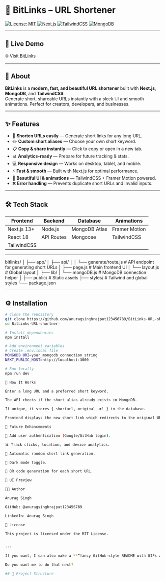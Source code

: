 # 🔗 BitLinks – URL Shortener

[![License: MIT](https://img.shields.io/badge/License-MIT-green.svg)](LICENSE)
[![Next.js](https://img.shields.io/badge/Next.js-13.5-black?logo=next.js)](https://nextjs.org/)
[![TailwindCSS](https://img.shields.io/badge/TailwindCSS-3.3-blue?logo=tailwind-css)](https://tailwindcss.com/)
[![MongoDB](https://img.shields.io/badge/MongoDB-5.0-green?logo=mongodb)](https://www.mongodb.com/)

---

## 🚀 Live Demo

🌐 [Visit BitLinks](https://bitlinks-yourdemo.netlify.app)  

---

## 🧩 About

**BitLinks** is a **modern, fast, and beautiful URL shortener** built with **Next.js**, **MongoDB**, and **TailwindCSS**.  
Generate short, shareable URLs instantly with a sleek UI and smooth animations. Perfect for creators, developers, and businesses.

---

## ✨ Features

- 🎯 **Shorten URLs easily** — Generate short links for any long URL.  
- ✏️ **Custom short aliases** — Choose your own short keyword.  
- 📋 **Copy & share instantly** — Click to copy or open in a new tab.  
- 📊 **Analytics-ready** — Prepare for future tracking & stats.  
- 💻 **Responsive design** — Works on desktop, tablet, and mobile.  
- ⚡ **Fast & smooth** — Built with Next.js for optimal performance.  
- 🌈 **Beautiful UI & animations** — TailwindCSS + Framer Motion powered.  
- ❌ **Error handling** — Prevents duplicate short URLs and invalid inputs.

---

## 🛠 Tech Stack

| Frontend       | Backend         | Database       | Animations      |
|----------------|----------------|----------------|----------------|
| Next.js 13+    | Node.js         | MongoDB Atlas  | Framer Motion  |
| React 18       | API Routes      | Mongoose       | TailwindCSS    |
| TailwindCSS    |                 |                |                |

---
bitlinks/
│
├── app/
│ ├── api/
│ │ └── generate/route.js # API endpoint for generating short URLs
│ ├── page.js # Main frontend UI
│ └── layout.js # Global layout
│
├── lib/
│ └── mongoDB.js # MongoDB connection helper
│
├── public/ # Static assets
├── styles/ # Tailwind and global styles
└── package.json


---

## ⚙️ Installation

```bash
# Clone the repository
git clone https://github.com/anuragsinghrajput123456789/BitLinks-URL-shortner-.git
cd BitLinks-URL-shortner-

# Install dependencies
npm install

# Add environment variables
# Create .env.local file
MONGODB_URI=your_mongodb_connection_string
NEXT_PUBLIC_HOST=http://localhost:3000

# Run locally
npm run dev

🧠 How It Works

Enter a long URL and a preferred short keyword.

The API checks if the short alias already exists in MongoDB.

If unique, it stores { shorturl, original_url } in the database.

Frontend displays the new short link which redirects to the original URL.

🔮 Future Enhancements

👤 Add user authentication (Google/GitHub login).

📊 Track clicks, location, and device analytics.

🎲 Automatic random short link generation.

🌙 Dark mode toggle.

📱 QR code generation for each short URL.

📸 UI Preview

🧑‍💻 Author

Anurag Singh

GitHub: @anuragsinghrajput123456789

LinkedIn: Anurag Singh

📝 License

This project is licensed under the MIT License.


---

If you want, I can also make a **“fancy GitHub-style README with GIFs and animated badges”** version that looks very **interactive and visually modern** — perfect for portfolio projects.  

Do you want me to do that next?

## 📁 Project Structure

